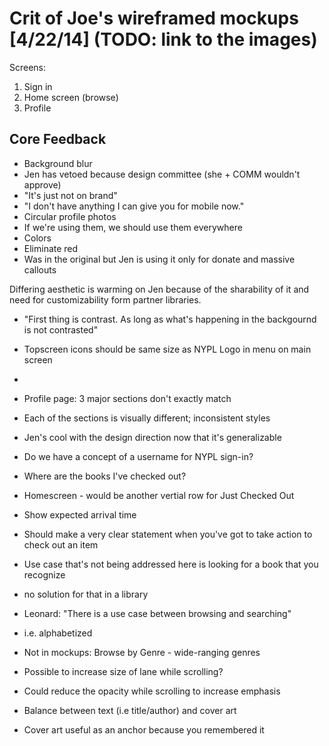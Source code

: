 # Crit of Joe's wireframed mockups [4/22/14] (TODO: link to the images)

Screens:
1. Sign in
2. Home screen (browse)
3. Profile


## Core Feedback
* Background blur
 * Jen has vetoed because design committee (she + COMM wouldn't approve)
 * "It's just not on brand"
 * "I don't have anything I can give you for mobile now."
* Circular profile photos
 * If we're using them, we should use them everywhere
* Colors
 * Eliminate red
  * Was in the original but Jen is using it only for donate and massive callouts

Differing aesthetic is warming on Jen because of the sharability of it and need for customizability form partner libraries.

* "First thing is contrast. As long as what's happening in the backgournd is not contrasted"
* Topscreen icons should be same size as NYPL Logo in menu on main screen
* 


* Profile page: 3 major sections don't exactly match
 * Each of the sections is visually different; inconsistent styles

* Jen's cool with the design direction now that it's generalizable

* Do we have a concept of a username for NYPL sign-in?
* Where are the books I've checked out?
 * Homescreen - would be another vertial row for Just Checked Out
* Show expected arrival time
* Should make a very clear statement when you've got to take action to check out an item
* Use case that's not being addressed here is looking for a book that you recognize
 * no solution for that in a library
 * Leonard: "There is a use case between browsing and searching"
  * i.e. alphabetized
* Not in mockups: Browse by Genre - wide-ranging genres
* Possible to increase size of lane while scrolling?
 * Could reduce the opacity while scrolling to increase emphasis
* Balance between text (i.e title/author) and cover art
 * Cover art useful as an anchor because you remembered it 